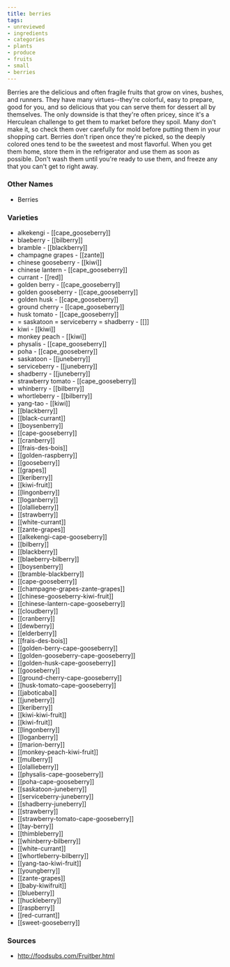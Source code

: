 ```yaml
---
title: berries
tags:
- unreviewed
- ingredients
- categories
- plants
- produce
- fruits
- small
- berries
---
```

Berries are the delicious and often fragile fruits that grow on vines, bushes, and runners. They have many virtues--they're colorful, easy to prepare, good for you, and so delicious that you can serve them for dessert all by themselves. The only downside is that they're often pricey, since it's a Herculean challenge to get them to market before they spoil. Many don't make it, so check them over carefully for mold before putting them in your shopping cart. Berries don't ripen once they're picked, so the deeply colored ones tend to be the sweetest and most flavorful. When you get them home, store them in the refrigerator and use them as soon as possible. Don't wash them until you're ready to use them, and freeze any that you can't get to right away.

### Other Names

* Berries

### Varieties

* alkekengi - [[cape_gooseberry]]
* blaeberry - [[bilberry]]
* bramble - [[blackberry]]
* champagne grapes - [[zante]]
* chinese gooseberry - [[kiwi]]
* chinese lantern - [[cape_gooseberry]]
* currant - [[red]]
* golden berry - [[cape_gooseberry]]
* golden gooseberry - [[cape_gooseberry]]
* golden husk - [[cape_gooseberry]]
* ground cherry - [[cape_gooseberry]]
* husk tomato - [[cape_gooseberry]]
* = saskatoon = serviceberry = shadberry - [[]]
* kiwi - [[kiwi]]
* monkey peach - [[kiwi]]
* physalis - [[cape_gooseberry]]
* poha - [[cape_gooseberry]]
* saskatoon - [[juneberry]]
* serviceberry - [[juneberry]]
* shadberry - [[juneberry]]
* strawberry tomato - [[cape_gooseberry]]
* whinberry - [[bilberry]]
* whortleberry - [[bilberry]]
* yang-tao - [[kiwi]]
* [[blackberry]]
* [[black-currant]]
* [[boysenberry]]
* [[cape-gooseberry]]
* [[cranberry]]
* [[frais-des-bois]]
* [[golden-raspberry]]
* [[gooseberry]]
* [[grapes]]
* [[keriberry]]
* [[kiwi-fruit]]
* [[lingonberry]]
* [[loganberry]]
* [[olallieberry]]
* [[strawberry]]
* [[white-currant]]
* [[zante-grapes]]
* [[alkekengi-cape-gooseberry]]
* [[bilberry]]
* [[blackberry]]
* [[blaeberry-bilberry]]
* [[boysenberry]]
* [[bramble-blackberry]]
* [[cape-gooseberry]]
* [[champagne-grapes-zante-grapes]]
* [[chinese-gooseberry-kiwi-fruit]]
* [[chinese-lantern-cape-gooseberry]]
* [[cloudberry]]
* [[cranberry]]
* [[dewberry]]
* [[elderberry]]
* [[frais-des-bois]]
* [[golden-berry-cape-gooseberry]]
* [[golden-gooseberry-cape-gooseberry]]
* [[golden-husk-cape-gooseberry]]
* [[gooseberry]]
* [[ground-cherry-cape-gooseberry]]
* [[husk-tomato-cape-gooseberry]]
* [[jaboticaba]]
* [[juneberry]]
* [[keriberry]]
* [[kiwi-kiwi-fruit]]
* [[kiwi-fruit]]
* [[lingonberry]]
* [[loganberry]]
* [[marion-berry]]
* [[monkey-peach-kiwi-fruit]]
* [[mulberry]]
* [[olallieberry]]
* [[physalis-cape-gooseberry]]
* [[poha-cape-gooseberry]]
* [[saskatoon-juneberry]]
* [[serviceberry-juneberry]]
* [[shadberry-juneberry]]
* [[strawberry]]
* [[strawberry-tomato-cape-gooseberry]]
* [[tay-berry]]
* [[thimbleberry]]
* [[whinberry-bilberry]]
* [[white-currant]]
* [[whortleberry-bilberry]]
* [[yang-tao-kiwi-fruit]]
* [[youngberry]]
* [[zante-grapes]]
* [[baby-kiwifruit]]
* [[blueberry]]
* [[huckleberry]]
* [[raspberry]]
* [[red-currant]]
* [[sweet-gooseberry]]

### Sources
* http://foodsubs.com/Fruitber.html
